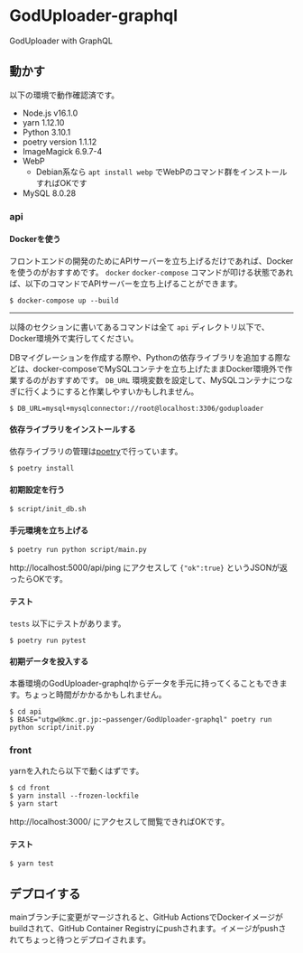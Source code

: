 # GodUploader-graphql
GodUploader with GraphQL

## 動かす

以下の環境で動作確認済です。

- Node.js v16.1.0
- yarn 1.12.10
- Python 3.10.1
- poetry version 1.1.12
- ImageMagick 6.9.7-4
- WebP
  - Debian系なら `apt install webp` でWebPのコマンド群をインストールすればOKです
- MySQL 8.0.28

### api

#### Dockerを使う

フロントエンドの開発のためにAPIサーバーを立ち上げるだけであれば、Dockerを使うのがおすすめです。
`docker` `docker-compose` コマンドが叩ける状態であれば、以下のコマンドでAPIサーバーを立ち上げることができます。

```
$ docker-compose up --build
```

-----

以降のセクションに書いてあるコマンドは全て `api` ディレクトリ以下で、Docker環境外で実行してください。

DBマイグレーションを作成する際や、Pythonの依存ライブラリを追加する際などは、docker-composeでMySQLコンテナを立ち上げたままDocker環境外で作業するのがおすすめです。
`DB_URL` 環境変数を設定して、MySQLコンテナにつなぎに行くようにすると作業しやすいかもしれません。

```
$ DB_URL=mysql+mysqlconnector://root@localhost:3306/goduploader
```

#### 依存ライブラリをインストールする

依存ライブラリの管理は[poetry](https://python-poetry.org/)で行っています。

```
$ poetry install
```

#### 初期設定を行う

```
$ script/init_db.sh
```

#### 手元環境を立ち上げる

```
$ poetry run python script/main.py
```

http://localhost:5000/api/ping にアクセスして `{"ok":true}` というJSONが返ったらOKです。

#### テスト

`tests` 以下にテストがあります。

```
$ poetry run pytest
```

#### 初期データを投入する

本番環境のGodUploader-graphqlからデータを手元に持ってくることもできます。ちょっと時間がかかるかもしれません。

```
$ cd api
$ BASE="utgw@kmc.gr.jp:~passenger/GodUploader-graphql" poetry run python script/init.py
```

### front

yarnを入れたら以下で動くはずです。

```
$ cd front
$ yarn install --frozen-lockfile
$ yarn start
```

http://localhost:3000/ にアクセスして閲覧できればOKです。

#### テスト

```
$ yarn test
```

## デプロイする

mainブランチに変更がマージされると、GitHub ActionsでDockerイメージがbuildされて、GitHub Container Registryにpushされます。イメージがpushされてちょっと待つとデプロイされます。
